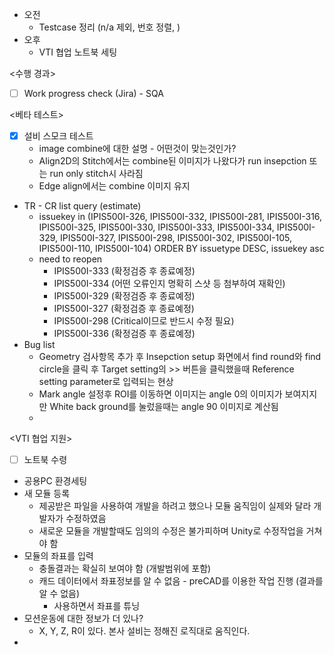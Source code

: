 - 오전
	- Testcase 정리 (n/a 제외, 번호 정렬, )
- 오후
	- VTI 협업 노트북 세팅

<수행 경과>
- [ ] Work progress check (Jira) - SQA

<베타 테스트>
- [x] 설비 스모크 테스트
	- image combine에 대한 설명 - 어떤것이 맞는것인가?
	- Align2D의 Stitch에서는 combine된 이미지가 나왔다가 run insepction 또는 run only stitch시 사라짐
	- Edge align에서는 combine 이미지 유지
- TR - CR list query (estimate)
	- issuekey in (IPIS500I-326, IPIS500I-332, IPIS500I-281, IPIS500I-316, IPIS500I-325, IPIS500I-330, IPIS500I-333, IPIS500I-334, IPIS500I-329, IPIS500I-327, IPIS500I-298, IPIS500I-302, IPIS500I-105, IPIS500I-110, IPIS500I-104) ORDER BY issuetype DESC, issuekey asc
	- need to reopen
		- IPIS500I-333 (확정검증 후 종료예정)
		- IPIS500I-334 (어떤 오류인지 명확히 스샷 등 첨부하여 재확인)
		- IPIS500I-329 (확정검증 후 종료예정)
		- IPIS500I-327 (확정검증 후 종료예정)
		- IPIS500I-298 (Critical이므로 반드시 수정 필요)
		- IPIS500I-336 (확정검증 후 종료예정)
- Bug list
	- Geometry 검사항목 추가 후 Insepction setup 화면에서 find round와 find circle을 클릭 후 Target setting의 >> 버튼을 클릭했을때 Reference setting parameter로 입력되는 현상
	- Mark angle 설정후 ROI를 이동하면 이미지는 angle 0의 이미지가 보여지지만 White back ground를 눌렀을때는 angle 90 이미지로 계산됨
	- 

<VTI 협업 지원>
- [ ] 노트북 수령
- 공용PC 환경세팅
- 새 모듈 등록
	- 제공받은 파일을 사용하여 개발을 하려고 했으나 모듈 움직임이 실제와 달라 개발자가 수정하였음
	- 새로운 모듈을 개발할때도 임의의 수정은 불가피하며 Unity로 수정작업을 거쳐야 함
- 모듈의 좌표를 입력
	- 충돌결과는 확실히 보여야 함 (개발범위에 포함)
	- 캐드 데이터에서 좌표정보를 알 수 없음 - preCAD를 이용한 작업 진행 (결과를 알 수 없음)
		- 사용하면서 좌표를 튜닝
- 모션운동에 대한 정보가 더 있나?
	- X, Y, Z, R이 있다. 본사 설비는 정해진 로직대로 움직인다.
- 